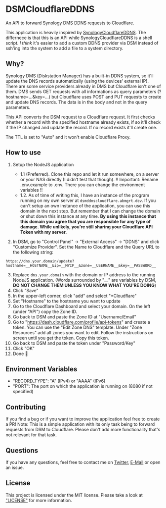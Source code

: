 # DSMCloudflareDDNS

An API to forward Synology DMS DDNS requests to Cloudflare.

This application is heavily inspired by [SynologyCloudflareDDNS](https://github.com/joshuaavalon/SynologyCloudflareDDNS). The differnece is that this is an API while SynologyCloudflareDDNS is a shell script. _I think_ it's easier to add a custom DDNS provider via DSM instead of ssh'ing into the system to add a file to a system directory.

## Why?

Synology DMS (Diskstation Manager) has a built-in DDNS system, so it'll update the DNS records automatically (using the devices' external IP).
There are some service providers already in DMS but Cloudflare isn't one of them. DMS sends GET requests with all informations as query parameters (?hostname=...&key=...) but Cloudflare uses POST and PUT requests to create and update DNS records. The data is in the body and not in the query parameters.

This API converts the DSM request to a Cloudflare request. It first checks whether a record with the specified hostname already exists, if so it'll check if the IP changed and update the record. If no record exists it'll create one.

The TTL is set to "Auto" and it won't enable Cloudflare Proxy.

## How to use

1. Setup the NodeJS application
   - 1.1 (Preferred). Clone this repo and let it run somewhere, on a server or your NAS directly (I didn't test that though). !! Important: Rename .env.example to .env. There you can change the environment variables !!
   - 1.2. As of time of writing this, I have an instance of the program running on my own server at `dsmddnscloudflare.abmgrt.dev`. If you can't setup an own instance of the application, you can use this domain in the next step. But remember that I can change the domain or shut down this instance at any time. **By using this instance that this domain you agree that you are responsible for any type of damage. While unlikely, you're still sharing your Cloudflare API Token with my server.**

2. In DSM, go to "Control Panel" -> "External Access" -> "DDNS" and click "Customize Provider". Set the Name to Cloudflare and the Query URL to the following string:

`https://dns.your.domain/update?hostname=__HOSTNAME__&ip=__MYIP__&zone=__USERNAME__&key=__PASSWORD__`

3. Replace `dns.your.domain` with the domain or IP address to the running NodeJS application. (Words surrounded by "\_\_" are variables by DSM, **DO NOT CHANGE THEM UNLESS YOU KNOW WHAT YOU'RE DOING**)
4. Click "Save"
5. In the upper-left corner, click "add" and select "\*Cloudflare"
6. Set "Hostname" to the hostname you want to update
7. Go to the Cloudflare Dashboard and select your domain. On the left (under "API") copy the Zone ID.
8. Go back to DSM and paste the Zone ID at "Username/Email"
9. Go to "https://dash.cloudflare.com/profile/api-tokens" and create a token. You can use the "Edit Zone DNS" template. Under "Zone Resources" add all zones you want to edit. Follow the instructions on screen until you get the token. Copy this token.
10. Go back to DSM and paste the token under "Password/Key"
11. Click "OK"
12. Done 🎉

## Environment Variables

- "RECORD_TYPE": "A" (IPv4) or "AAAA" (IPv6)
- "PORT": The port on which the application is running on (8080 if not specified)

## Contributing

If you find a bug or if you want to improve the application feel free to create a PR! Note: This is a simple application with its only task being to forward requests from DSM to Cloudflare. Please don't add more functionality that's not relevant for that task.

## Questions

If you have any questions, feel free to contact me on [Twitter](https://twitter.com/leabmgrt2), [E-Mail](mailto:lea@abmgrt.dev) or open an issue.

## License

This project is licensed under the MIT license. Please take a look at ["LICENSE"](LICENSE) for more information.
